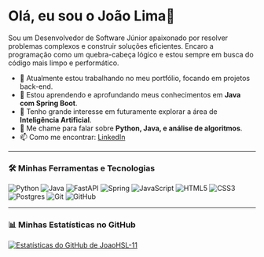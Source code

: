 # Olá, eu sou o João Lima👋

Sou um Desenvolvedor de Software Júnior apaixonado por resolver problemas complexos e construir soluções eficientes. Encaro a programação como um quebra-cabeça lógico e estou sempre em busca do código mais limpo e performático.

- 🔭 Atualmente estou trabalhando no meu portfólio, focando em projetos back-end.
- 🌱 Estou aprendendo e aprofundando meus conhecimentos em **Java com Spring Boot**.
- 🤔 Tenho grande interesse em futuramente explorar a área de **Inteligência Artificial**.
- 💬 Me chame para falar sobre **Python, Java, e análise de algoritmos**.
- 📫 Como me encontrar: [LinkedIn](https://www.linkedin.com/in/limajoaohs/)

---

### 🛠️ Minhas Ferramentas e Tecnologias

![Python](https://img.shields.io/badge/python-3670A0?style=for-the-badge&logo=python&logoColor=ffdd54)
![Java](https://img.shields.io/badge/java-%23ED8B00.svg?style=for-the-badge&logo=openjdk&logoColor=white)
![FastAPI](https://img.shields.io/badge/FastAPI-005571?style=for-the-badge&logo=fastapi)
![Spring](https://img.shields.io/badge/spring-%236DB33F.svg?style=for-the-badge&logo=spring&logoColor=white)
![JavaScript](https://img.shields.io/badge/javascript-%23323330.svg?style=for-the-badge&logo=javascript&logoColor=%23F7DF1E)
![HTML5](https://img.shields.io/badge/html5-%23E34F26.svg?style=for-the-badge&logo=html5&logoColor=white)
![CSS3](https://img.shields.io/badge/css3-%231572B6.svg?style=for-the-badge&logo=css3&logoColor=white)
![Postgres](https://img.shields.io/badge/postgres-%23316192.svg?style=for-the-badge&logo=postgresql&logoColor=white)
![Git](https://img.shields.io/badge/git-%23F05033.svg?style=for-the-badge&logo=git&logoColor=white)
![GitHub](https://img.shields.io/badge/github-%23121011.svg?style=for-the-badge&logo=github&logoColor=white)

---

### 📊 Minhas Estatísticas no GitHub

[![Estatísticas do GitHub de JoaoHSL-11](https://github-readme-stats.vercel.app/api?username=JoaoHSL-11&show_icons=true&theme=dracula&include_all_commits=true&count_private=true)](https://github.com/anuraghazra/github-readme-stats)
